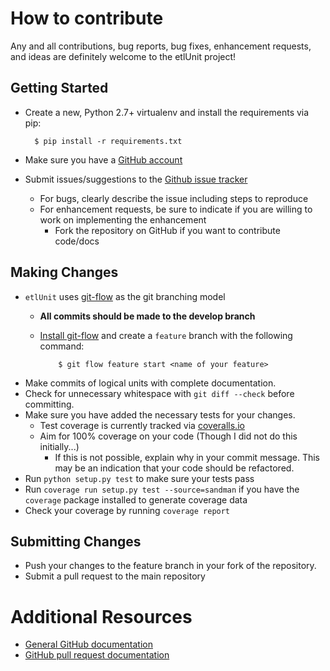 # How to contribute

Any and all contributions, bug reports, bug fixes, enhancement requests, and ideas are definitely welcome to the etlUnit project!

## Getting Started

* Create a new, Python 2.7+ virtualenv and install the requirements via pip: 

        $ pip install -r requirements.txt

* Make sure you have a [GitHub account](https://github.com/signup/free)
* Submit issues/suggestions to the [Github issue tracker](https://github.com/dbaAlex/etlUnit/issues)
  * For bugs, clearly describe the issue including steps to reproduce
  * For enhancement requests, be sure to indicate if you are willing to work on implementing the enhancement
    * Fork the repository on GitHub if you want to contribute code/docs

## Making Changes

* `etlUnit` uses [git-flow](http://nvie.com/posts/a-successful-git-branching-model/) as the git branching model
  * **All commits should be made to the develop branch** 
  * [Install git-flow](https://github.com/nvie/gitflow) and create a `feature` branch with the following command: 
        
            $ git flow feature start <name of your feature>

* Make commits of logical units with complete documentation.
* Check for unnecessary whitespace with `git diff --check` before committing.
* Make sure you have added the necessary tests for your changes. 
  * Test coverage is currently tracked via [coveralls.io](https://coveralls.io/r/dbaAlex/etlUnit?branch=develop)
  * Aim for 100% coverage on your code (Though I did not do this initially...)
    * If this is not possible, explain why in your commit message. This may be an indication that your code should be refactored.
* Run `python setup.py test` to make sure your tests pass
* Run `coverage run setup.py test --source=sandman` if you have the `coverage` package installed to generate coverage data
* Check your coverage by running `coverage report`

## Submitting Changes

* Push your changes to the feature branch in your fork of the repository.
* Submit a pull request to the main repository

# Additional Resources

* [General GitHub documentation](http://help.github.com/)
* [GitHub pull request documentation](http://help.github.com/send-pull-requests/)
